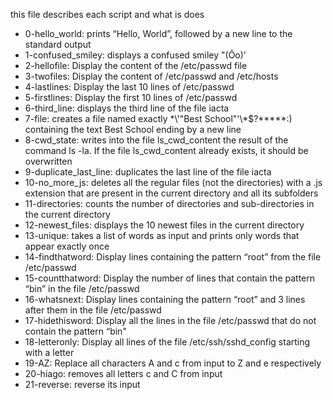 this file describes each script and what is does
- 0-hello_world: prints “Hello, World”, followed by a new line to the standard output
- 1-confused_smiley: displays a confused smiley "(Ôo)'
- 2-hellofile: Display the content of the /etc/passwd file
- 3-twofiles: Display the content of /etc/passwd and /etc/hosts
- 4-lastlines: Display the last 10 lines of /etc/passwd
- 5-firstlines: Display the first 10 lines of /etc/passwd
- 6-third_line:  displays the third line of the file iacta
- 7-file: creates a file named exactly \*\\'"Best School"\'\\*$\?\*\*\*\*\*:) containing the text Best School ending by a new line
- 8-cwd_state:  writes into the file ls_cwd_content the result of the command ls -la. If the file ls_cwd_content already exists, it should be overwritten
- 9-duplicate_last_line: duplicates the last line of the file iacta
- 10-no_more_js:  deletes all the regular files (not the directories) with a .js extension that are present in the current directory and all its subfolders
- 11-directories: counts the number of directories and sub-directories in the current directory
- 12-newest_files: displays the 10 newest files in the current directory
- 13-unique: takes a list of words as input and prints only words that appear exactly once
- 14-findthatword: Display lines containing the pattern “root” from the file /etc/passwd
- 15-countthatword: Display the number of lines that contain the pattern “bin” in the file /etc/passwd
- 16-whatsnext: Display lines containing the pattern “root” and 3 lines after them in the file /etc/passwd
- 17-hidethisword: Display all the lines in the file /etc/passwd that do not contain the pattern “bin"
- 18-letteronly: Display all lines of the file /etc/ssh/sshd_config starting with a letter
- 19-AZ: Replace all characters A and c from input to Z and e respectively
- 20-hiago: removes all letters c and C from input
- 21-reverse:  reverse its input
